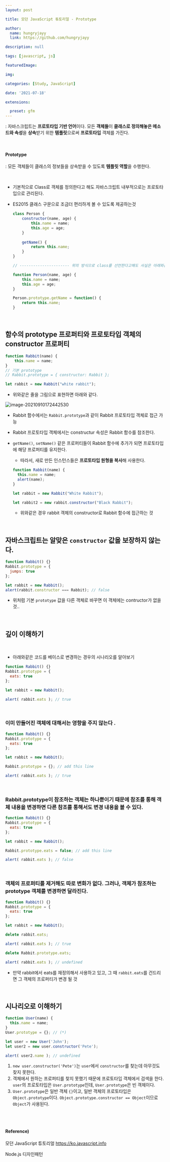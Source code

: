 ```yaml
---
layout: post

title: 모던 JavaScript 튜토리얼 - Prototype

author: 
  name: hungryjayy
  link: https://github.com/hungryjayy

description: null

tags: [javascript, js]

featuredImage: 

img: 

categories: [Study, JavaScript]

date: '2021-07-18'

extensions:

  preset: gfm
---
```


: 자바스크립트는 **프로토타입 기반 언어**이다. 모든 **객체들**이 **클래스로 정의해놓은 메소드와 속성**을 **상속**받기 위한 **템플릿**으로써 **프로토타입** 객체를 가진다.

<br>

#### Prototype

: 모든 객체들이 클래스의 정보들을 상속받을 수 있도록 **템플릿 역할**을 수행한다.

<br>

* 기본적으로 Class로 객체를 정의한다고 해도 자바스크립트 내부적으로는 프로토타입으로 관리된다.

* ES2015 클래스 구문으로 조금더 편리하게 볼 수 있도록 제공하는것

  ```javascript
  class Person {
      constructor(name, age) {
          this.name = name;
          this.age = age;
      }
      
      getName() {
          return this.name;
      }
  }
  
  // ---------------------- 위의 방식으로 class를 선언한다고해도 사실은 아래와같이 관리됨
  
  function Person(name, age) {
      this.name = name;
      this.age = age;
  }
  
  Person.prototype.getName = function() {
      return this.name;
  }
  ```

<br>

## 함수의 prototype 프로퍼티와 프로토타입 객체의 constructor 프로퍼티

```javascript
function Rabbit(name) {
    this.name = name;
}
// 기본 prototype
// Rabbit.prototype = { constructor: Rabbit };

let rabbit = new Rabbit("white rabbit");
```

* 위와같은 줄을 그림으로 표현하면 아래와 같다.

![image-20210910172442530](https://hungryjayy.github.io/assets/img/JavaScript/prototype.png) 

* Rabbit 함수에서는 `Rabbit.prototype`과 같이 Rabbit 프로토타입 객체로 접근 가능

* Rabbit 프로토타입 객체에서는 constructur 속성은 Rabbit 함수를 참조한다.

* `getName()`, `setName()` 같은 프로퍼티들이 Rabbit 함수에 추가가 되면 프로토타입에 해당 프로퍼티를 유지한다.

  * 따라서, 새로 만든 인스턴스들은 **프로토타입 원형을 복사**해 사용한다.

  ```javascript
  function Rabbit(name) {
    this.name = name;
    alert(name);
  }
  
  let rabbit = new Rabbit("White Rabbit");
  
  let rabbit2 = new rabbit.constructor("Black Rabbit");
  ```

  * 위와같은 경우 rabbit 객체의 constructor로 Rabbit 함수에 접근하는 것

<br>

## **자바스크립트는 알맞은 `constructor` 값을 보장하지 않는다.**

```javascript
function Rabbit() {}
Rabbit.prototype = {
  jumps: true
};

let rabbit = new Rabbit();
alert(rabbit.constructor === Rabbit); // false
```

* 위처럼 기본 `prototype` 값을 다른 객체로 바꾸면 이 객체에는 contructor가 없을 것..

<br>

## 깊이 이해하기

<br>

* 아래와같은 코드를 베이스로 변경하는 경우의 시나리오를 알아보기

```javascript
function Rabbit() {}
Rabbit.prototype = {
  eats: true
};

let rabbit = new Rabbit();

alert( rabbit.eats ); // true
```

<br>

### 이미 만들어진 객체에 대해서는 영향을 주지 않는다 .

```javascript
function Rabbit() {}
Rabbit.prototype = {
  eats: true
};

let rabbit = new Rabbit();

Rabbit.prototype = {}; // add this line

alert( rabbit.eats ); // true
```

<br>

### Rabbit.prototype이 참조하는 객체는 하나뿐이기 때문에 참조를 통해 객체 내용을 변경하면 다른 참조를 통해서도 변경 내용을 볼 수 있다.

```javascript
function Rabbit() {}
Rabbit.prototype = {
  eats: true
};

let rabbit = new Rabbit();

Rabbit.prototype.eats = false; // add this line

alert( rabbit.eats ); // false
```

<br>

### 객체의 프로퍼티를 제거해도 따로 변화가 없다. 그러나, 객체가 참조하는 prototype 객체를 변경하면 달라진다.

```javascript
function Rabbit() {}
Rabbit.prototype = {
  eats: true
};

let rabbit = new Rabbit();

delete rabbit.eats;

alert( rabbit.eats ); // true

delete Rabbit.prototype.eats;

alert( rabbit.eats ); // undefined
```

* 만약 rabbit에서 eats를 재정의해서 사용하고 있고, 그 때 `rabbit.eats`를 건드리면 그 객체의 프로퍼티가 변경 될 것

<br>

## 시나리오로 이해하기

```javascript
function User(name) {
  this.name = name;
}
User.prototype = {}; // (*)

let user = new User('John');
let user2 = new user.constructor('Pete');

alert( user2.name ); // undefined
```

1. `new user.constructor('Pete')`는 `user`에서 `constructor`를 찾는데 아무것도 찾지 못한다.
2. 객체에서 원하는 프로퍼티를 찾지 못했기 때문에 프로토타입 객체에서 검색을 한다. `user`의 프로토타입은 `User.prototype`인데, `User.prototype`은 빈 객체이다.
3. `User.prototype`은 일반 객체 `{}`이고, 일반 객체의 프로토타입은 `Object.prototype`이다. `Object.prototype.constructor == Object`이므로 `Object`가 사용된다.

<br><br>

#### Reference)

모던 JavaScript 튜토리얼 https://ko.javascript.info

Node.js 디자인패턴

